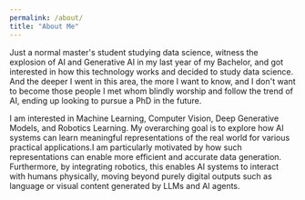 ```yaml
---
permalink: /about/
title: "About Me"
---
```


Just a normal master's student studying data science, witness the explosion of AI and Generative AI in my last year of my Bachelor, and got interested in how this technology works and decided to study data science. And the deeper I went in this area, the more I want to know, and I don't want to become those people I met whom blindly worship and follow the trend of AI, ending up looking to pursue a PhD in the future. 

I am interested in Machine Learning, Computer Vision, Deep Generative Models, and Robotics Learning. My overarching goal is to explore how AI systems can learn meaningful representations of the real world for various practical applications.I am particularly motivated by how such representations can enable more efficient and accurate data generation. Furthermore, by integrating robotics, this enables AI systems to interact with humans physically, moving beyond purely digital outputs such as language or visual content generated by LLMs and AI agents.

